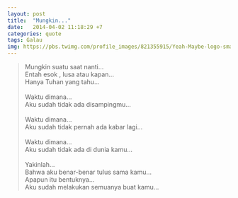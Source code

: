 ```yaml
---
layout: post
title:  "Mungkin..."
date:   2014-04-02 11:18:29 +7
categories: quote
tags: Galau
img: https://pbs.twimg.com/profile_images/821355915/Yeah-Maybe-logo-small_400x400.jpg
---
```

<blockquote>
Mungkin suatu saat nanti...<br />
Entah esok , lusa atau kapan...<br />
Hanya Tuhan yang tahu...<br /><br />
Waktu dimana...<br />
Aku sudah tidak ada disampingmu...<br /><br />
Waktu dimana...<br />
Aku sudah tidak pernah ada kabar lagi...<br /><br />
Waktu dimana...<br />
Aku sudah tidak ada di dunia kamu...<br /><br />
Yakinlah...<br />
Bahwa aku benar-benar tulus sama kamu...<br />
Apapun itu bentuknya...<br />
Aku sudah melakukan semuanya buat kamu... <br />
</blockquote>

